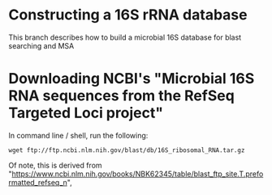 # Constructing a 16S rRNA database
This branch describes how to build a microbial 16S database for blast searching and MSA

# Downloading NCBI's "Microbial 16S RNA sequences from the RefSeq Targeted Loci project"
In command line / shell, run the following:
```
wget ftp://ftp.ncbi.nlm.nih.gov/blast/db/16S_ribosomal_RNA.tar.gz
```
Of note, this is derived from "https://www.ncbi.nlm.nih.gov/books/NBK62345/table/blast_ftp_site.T.preformatted_refseq_n",  
